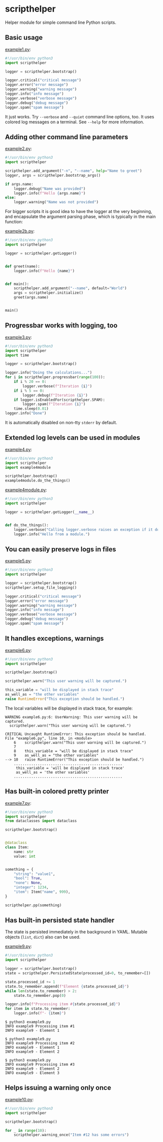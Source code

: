 # scripthelper

Helper module for simple command line Python scripts.


## Basic usage

[example1.py](https://github.com/presidento/scripthelper/blob/master/example1.py):

```python
#!/usr/bin/env python3
import scripthelper

logger = scripthelper.bootstrap()

logger.critical("critical message")
logger.error("error message")
logger.warning("warning message")
logger.info("info message")
logger.verbose("verbose message")
logger.debug("debug message")
logger.spam("spam message")
```

It just works. Try `--verbose` and `--quiet`  command line options, too.
It uses colored log messages on a terminal.
See `--help` for more information.

## Adding other command line parameters

[example2.py](https://github.com/presidento/scripthelper/blob/master/example2.py):

```python
#!/usr/bin/env python3
import scripthelper

scripthelper.add_argument("-n", "--name", help="Name to greet")
logger, args = scripthelper.bootstrap_args()

if args.name:
    logger.debug("Name was provided")
    logger.info(f"Hello {args.name}")
else:
    logger.warning("Name was not provided")
```

For bigger scripts it is good idea to have the logger at the very beginning, and encapsulate the argument parsing phase, which is typically in the main function:

[example2b.py](https://github.com/presidento/scripthelper/blob/master/example2b.py):

```python
#!/usr/bin/env python3
import scripthelper

logger = scripthelper.getLogger()


def greet(name):
    logger.info(f"Hello {name}")


def main():
    scripthelper.add_argument("--name", default="World")
    args = scripthelper.initialize()
    greet(args.name)


main()
```

## Progressbar works with logging, too

[example3.py](https://github.com/presidento/scripthelper/blob/master/example3.py):

```python
#!/usr/bin/env python3
import scripthelper
import time

logger = scripthelper.bootstrap()

logger.info("Doing the calculations...")
for i in scripthelper.progressbar(range(100)):
    if i % 20 == 0:
        logger.verbose(f"Iteration {i}")
    if i % 5 == 0:
        logger.debug(f"Iteration {i}")
    if logger.isEnabledFor(scripthelper.SPAM):
        logger.spam(f"Iteration {i}")
    time.sleep(0.01)
logger.info("Done")
```

It is automatically disabled on non-tty `stderr` by default.

## Extended log levels can be used in modules

[example4.py](https://github.com/presidento/scripthelper/blob/master/example4.py):

```python
#!/usr/bin/env python3
import scripthelper
import example4module

scripthelper.bootstrap()
example4module.do_the_things()
```

[example4module.py](https://github.com/presidento/scripthelper/blob/master/example4module.py):

```python
#!/usr/bin/env python3
import scripthelper

logger = scripthelper.getLogger(__name__)


def do_the_things():
    logger.verbose("Calling logger.verbose raises an exception if it does not work.")
    logger.info("Hello from a module.")
```

## You can easily preserve logs in files

[example5.py](https://github.com/presidento/scripthelper/blob/master/example5.py):

```python
#!/usr/bin/env python3
import scripthelper

logger = scripthelper.bootstrap()
scripthelper.setup_file_logging()

logger.critical("critical message")
logger.error("error message")
logger.warning("warning message")
logger.info("info message")
logger.verbose("verbose message")
logger.debug("debug message")
logger.spam("spam message")
```

## It handles exceptions, warnings

[example6.py](https://github.com/presidento/scripthelper/blob/master/example6.py):

```python
#!/usr/bin/env python3
import scripthelper

scripthelper.bootstrap()

scripthelper.warn("This user warning will be captured.")

this_variable = "will be displayed in stack trace"
as_well_as = "the other variables"
raise RuntimeError("This exception should be handled.")
```

The local variables will be displayed in stack trace, for example:

```
WARNING example6.py:6: UserWarning: This user warning will be captured.
  scripthelper.warn("This user warning will be captured.")

CRITICAL Uncaught RuntimeError: This exception should be handled.
File "example6.py", line 10, in <module>
    6    scripthelper.warn("This user warning will be captured.")
    7
    8    this_variable = "will be displayed in stack trace"
    9    as_well_as = "the other variables"
--> 10   raise RuntimeError("This exception should be handled.")
    ..................................................
     this_variable = 'will be displayed in stack trace'
     as_well_as = 'the other variables'
    ..................................................
```

## Has built-in colored pretty printer

[example7.py](https://github.com/presidento/scripthelper/blob/master/example7.py):

```python
#!/usr/bin/env python3
import scripthelper
from dataclasses import dataclass

scripthelper.bootstrap()


@dataclass
class Item:
    name: str
    value: int


something = {
    "string": "value1",
    "bool": True,
    "none": None,
    "integer": 1234,
    "item": Item("name", 999),
}

scripthelper.pp(something)
```

## Has built-in persisted state handler

The state is persisted immediately in the background in YAML. Mutable objects (`list`, `dict`) also can be used.

[example9.py](https://github.com/presidento/scripthelper/blob/master/example9.py):

```python
#!/usr/bin/env python3
import scripthelper

logger = scripthelper.bootstrap()
state = scripthelper.PersistedState(processed_id=0, to_remember=[])

state.processed_id += 1
state.to_remember.append(f"Element {state.processed_id}")
while len(state.to_remember) > 2:
    state.to_remember.pop(0)

logger.info(f"Processing item #{state.processed_id}")
for item in state.to_remember:
    logger.info(f"- {item}")
```

```
$ python3 example9.py
INFO example9 Processing item #1
INFO example9 - Element 1

$ python3 example9.py
INFO example9 Processing item #2
INFO example9 - Element 1
INFO example9 - Element 2

$ python3 example9.py
INFO example9 Processing item #3
INFO example9 - Element 2
INFO example9 - Element 3
```

## Helps issuing a warning only once

[example10.py](https://github.com/presidento/scripthelper/blob/master/example10.py):

```python
#!/usr/bin/env python3
import scripthelper

scripthelper.bootstrap()

for _ in range(10):
    scripthelper.warning_once("Item #12 has some errors")
```

